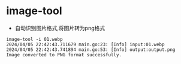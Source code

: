 # image-tool

- 自动识别图片格式,将图片转为png格式

```shell
image-tool -i 01.webp
2024/04/05 22:42:43.711679 main.go:23: [Info] input:01.webp
2024/04/05 22:42:43.741894 main.go:53: [Info] output:output.png
Image converted to PNG format successfully.
```